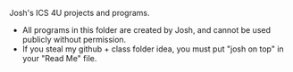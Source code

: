 Josh's ICS 4U projects and programs. 
- All programs in this folder are created by Josh, and cannot be used publicly without permission.
- If you steal my github + class folder idea, you must put "josh on top" in your "Read Me" file.
